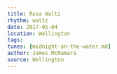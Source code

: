 ```yaml
---
title: Rosa Waltz
rhythm: waltz
date: 2017-05-04
location: Wellington
tags: 
tunes: [midnight-on-the-water.md]
author: James McNamara
source: Wellington
---
```

